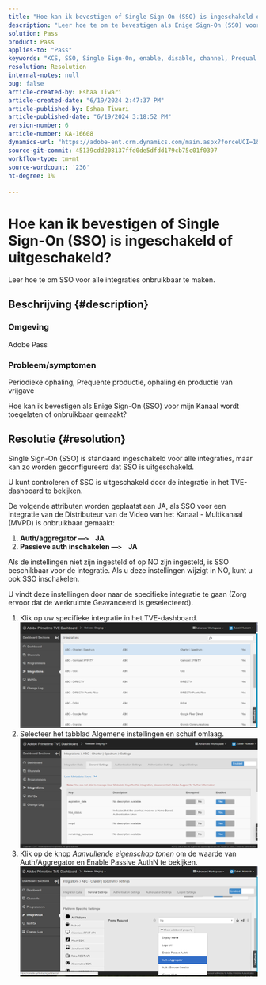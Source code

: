 ```yaml
---
title: "Hoe kan ik bevestigen of Single Sign-On (SSO) is ingeschakeld of uitgeschakeld?"
description: "Leer hoe te om te bevestigen als Enige Sign-On (SSO) voor uw Kanaal wordt toegelaten of onbruikbaar gemaakt."
solution: Pass
product: Pass
applies-to: "Pass"
keywords: "KCS, SSO, Single Sign-On, enable, disable, channel, Prequal Staging, Prequal Production, Release Staging, Release Production, TVE Dashboard"
resolution: Resolution
internal-notes: null
bug: false
article-created-by: Eshaa Tiwari
article-created-date: "6/19/2024 2:47:37 PM"
article-published-by: Eshaa Tiwari
article-published-date: "6/19/2024 3:18:52 PM"
version-number: 6
article-number: KA-16608
dynamics-url: "https://adobe-ent.crm.dynamics.com/main.aspx?forceUCI=1&pagetype=entityrecord&etn=knowledgearticle&id=3cb607d9-4a2e-ef11-840a-6045bd029b18"
source-git-commit: 45139cdd208137ffd0de5dfdd179cb75c01f0397
workflow-type: tm+mt
source-wordcount: '236'
ht-degree: 1%

---
```


# Hoe kan ik bevestigen of Single Sign-On (SSO) is ingeschakeld of uitgeschakeld?


Leer hoe te om SSO voor alle integraties onbruikbaar te maken.

## Beschrijving {#description}


### <b>Omgeving</b>

Adobe Pass

### <b>Probleem/symptomen</b>

Periodieke ophaling, Prequente productie, ophaling en productie van vrijgave

Hoe kan ik bevestigen als Enige Sign-On (SSO) voor mijn Kanaal wordt toegelaten of onbruikbaar gemaakt?


## Resolutie {#resolution}


Single Sign-On (SSO) is standaard ingeschakeld voor alle integraties, maar kan zo worden geconfigureerd dat SSO is uitgeschakeld.

U kunt controleren of SSO is uitgeschakeld door de integratie in het TVE-dashboard te bekijken.

De volgende attributen worden geplaatst aan JA, als SSO voor een integratie van de Distributeur van de Video van het Kanaal - Multikanaal (MVPD) is onbruikbaar gemaakt:

1. <b>Auth/aggregator —`>`     JA</b>
2. <b>Passieve auth inschakelen —`>`     JA</b>


Als de instellingen niet zijn ingesteld of op NO zijn ingesteld, is SSO beschikbaar voor de integratie. Als u deze instellingen wijzigt in NO, kunt u ook SSO inschakelen.

U vindt deze instellingen door naar de specifieke integratie te gaan (Zorg ervoor dat de werkruimte Geavanceerd is geselecteerd).

1. Klik op uw specifieke integratie in het TVE-dashboard.![](assets/6664dc8b-ff71-eb11-a812-00224809a536.png)
2. Selecteer het tabblad Algemene instellingen en schuif omlaag.![](assets/ecedf1a3-ff71-eb11-a812-00224809a536.png)
3. Klik op de knop *Aanvullende eigenschap tonen* om de waarde van Auth/Aggregator en Enable Passive AuthN te bekijken. ![](assets/1f33e3d9-ff71-eb11-a812-00224809a536.png)

